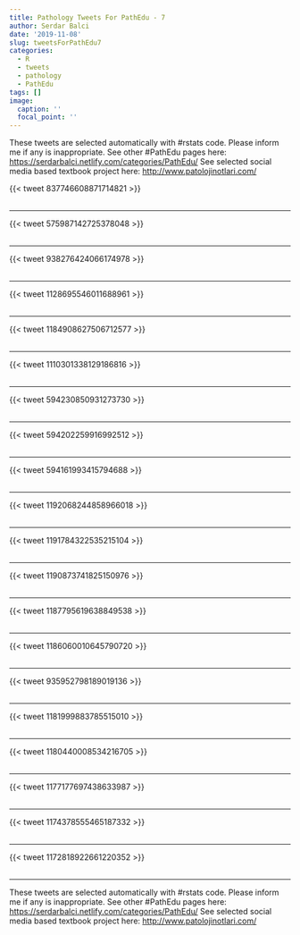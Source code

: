 ```yaml
---
title: Pathology Tweets For PathEdu - 7
author: Serdar Balci
date: '2019-11-08'
slug: tweetsForPathEdu7
categories:
  - R
  - tweets
  - pathology
  - PathEdu
tags: []
image:
  caption: ''
  focal_point: ''
---
```



These tweets are selected automatically with #rstats code. Please inform me if any is inappropriate.
See other #PathEdu pages here: https://serdarbalci.netlify.com/categories/PathEdu/ 
See selected social media based textbook project here: http://www.patolojinotlari.com/

{{< tweet 837746608871714821 >}}
<br>
<br>
<hr>
{{< tweet 575987142725378048 >}}
<br>
<br>
<hr>
{{< tweet 938276424066174978 >}}
<br>
<br>
<hr>
{{< tweet 1128695546011688961 >}}
<br>
<br>
<hr>
{{< tweet 1184908627506712577 >}}
<br>
<br>
<hr>
{{< tweet 1110301338129186816 >}}
<br>
<br>
<hr>
{{< tweet 594230850931273730 >}}
<br>
<br>
<hr>
{{< tweet 594202259916992512 >}}
<br>
<br>
<hr>
{{< tweet 594161993415794688 >}}
<br>
<br>
<hr>
{{< tweet 1192068244858966018 >}}
<br>
<br>
<hr>
{{< tweet 1191784322535215104 >}}
<br>
<br>
<hr>
{{< tweet 1190873741825150976 >}}
<br>
<br>
<hr>
{{< tweet 1187795619638849538 >}}
<br>
<br>
<hr>
{{< tweet 1186060010645790720 >}}
<br>
<br>
<hr>
{{< tweet 935952798189019136 >}}
<br>
<br>
<hr>
{{< tweet 1181999883785515010 >}}
<br>
<br>
<hr>
{{< tweet 1180440008534216705 >}}
<br>
<br>
<hr>
{{< tweet 1177177697438633987 >}}
<br>
<br>
<hr>
{{< tweet 1174378555465187332 >}}
<br>
<br>
<hr>
{{< tweet 1172818922661220352 >}}
<br>
<br>
<hr>


These tweets are selected automatically with #rstats code. Please inform me if any is inappropriate.
See other #PathEdu pages here: https://serdarbalci.netlify.com/categories/PathEdu/ 
See selected social media based textbook project here: http://www.patolojinotlari.com/
